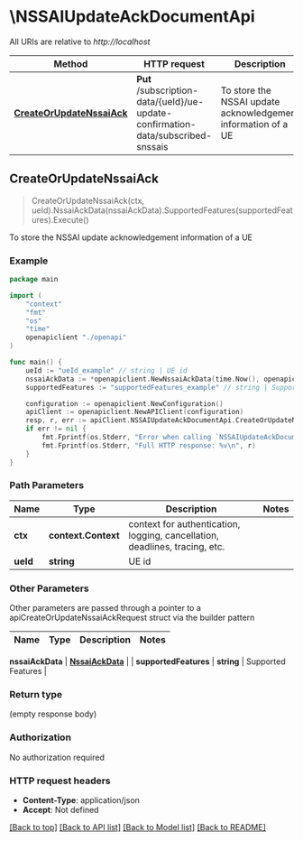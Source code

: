 # \NSSAIUpdateAckDocumentApi

All URIs are relative to *http://localhost*

Method | HTTP request | Description
------------- | ------------- | -------------
[**CreateOrUpdateNssaiAck**](NSSAIUpdateAckDocumentApi.md#CreateOrUpdateNssaiAck) | **Put** /subscription-data/{ueId}/ue-update-confirmation-data/subscribed-snssais | To store the NSSAI update acknowledgement information of a UE



## CreateOrUpdateNssaiAck

> CreateOrUpdateNssaiAck(ctx, ueId).NssaiAckData(nssaiAckData).SupportedFeatures(supportedFeatures).Execute()

To store the NSSAI update acknowledgement information of a UE

### Example

```go
package main

import (
    "context"
    "fmt"
    "os"
    "time"
    openapiclient "./openapi"
)

func main() {
    ueId := "ueId_example" // string | UE id
    nssaiAckData := *openapiclient.NewNssaiAckData(time.Now(), openapiclient.UeUpdateStatus("NOT_SENT")) // NssaiAckData | 
    supportedFeatures := "supportedFeatures_example" // string | Supported Features (optional)

    configuration := openapiclient.NewConfiguration()
    apiClient := openapiclient.NewAPIClient(configuration)
    resp, r, err := apiClient.NSSAIUpdateAckDocumentApi.CreateOrUpdateNssaiAck(context.Background(), ueId).NssaiAckData(nssaiAckData).SupportedFeatures(supportedFeatures).Execute()
    if err != nil {
        fmt.Fprintf(os.Stderr, "Error when calling `NSSAIUpdateAckDocumentApi.CreateOrUpdateNssaiAck``: %v\n", err)
        fmt.Fprintf(os.Stderr, "Full HTTP response: %v\n", r)
    }
}
```

### Path Parameters


Name | Type | Description  | Notes
------------- | ------------- | ------------- | -------------
**ctx** | **context.Context** | context for authentication, logging, cancellation, deadlines, tracing, etc.
**ueId** | **string** | UE id | 

### Other Parameters

Other parameters are passed through a pointer to a apiCreateOrUpdateNssaiAckRequest struct via the builder pattern


Name | Type | Description  | Notes
------------- | ------------- | ------------- | -------------

 **nssaiAckData** | [**NssaiAckData**](NssaiAckData.md) |  | 
 **supportedFeatures** | **string** | Supported Features | 

### Return type

 (empty response body)

### Authorization

No authorization required

### HTTP request headers

- **Content-Type**: application/json
- **Accept**: Not defined

[[Back to top]](#) [[Back to API list]](../README.md#documentation-for-api-endpoints)
[[Back to Model list]](../README.md#documentation-for-models)
[[Back to README]](../README.md)

